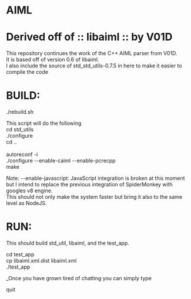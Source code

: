 AIML
=======

Derived off of :: libaiml :: by V01D
====================================

This repository continues the work of the C++ AIML parser from V01D.<br>
It is based off of version 0.6 of libaiml.<br>
I also include the source of std_std_utils-0.7.5 in here to make it easier to compile the code<p>

BUILD:
======

./rebuild.sh

This script will do the following<br>
  cd std_utils<br>
  ./configure <br>
  cd ..<br>
<br>
  autoreconf -i<br>
  ./configure --enable-caiml --enable-pcrecpp<br>
  make<br>


Note: --enable-javascript: JavaScript integration is broken at this moment but I intend to replace the previous integration of SpiderMonkey with googles v8 engine.<br>
This should not only make the system faster but bring it also to the same level as NodeJS.

RUN:
====

This should build std_util, libaiml, and the test_app.<p>

cd test_app<br>
cp libaiml.xml.dist libaiml.xml<br>
./test_app<p>

_Once you have grown tired of chatting you can simply type

quit

